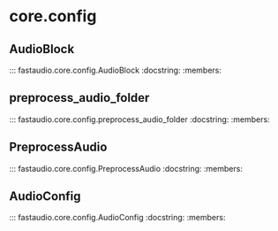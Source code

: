 # core.config

## AudioBlock

::: fastaudio.core.config.AudioBlock
    :docstring:
    :members:

## preprocess_audio_folder

::: fastaudio.core.config.preprocess_audio_folder
    :docstring:
    :members:

## PreprocessAudio

::: fastaudio.core.config.PreprocessAudio
    :docstring:
    :members:

## AudioConfig

::: fastaudio.core.config.AudioConfig
    :docstring:
    :members:
